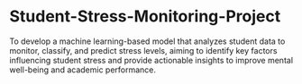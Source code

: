 # Student-Stress-Monitoring-Project
To develop a machine learning-based model that analyzes student data to monitor, classify, and predict stress levels, aiming to identify key factors influencing student stress and provide actionable insights to improve mental well-being and academic performance.
